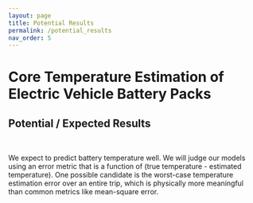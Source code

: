 ```yaml
---
layout: page
title: Potential Results
permalink: /potential_results
nav_order: 5
---
```


# Core Temperature Estimation of Electric Vehicle Battery Packs

## Potential / Expected Results
<br/>

We expect to predict battery temperature well. We will judge our models using an error metric that is a function of (true temperature - estimated temperature). One possible candidate is the worst-case temperature estimation error over an entire trip, which is physically more meaningful than common metrics like mean-square error.
